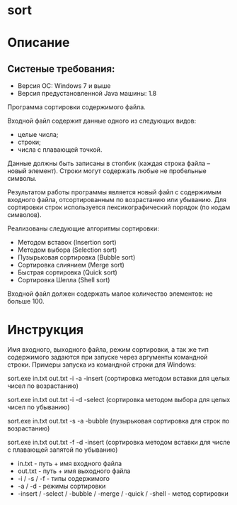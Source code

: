 # sort

# Описание

## Систеные требования:
- Версия ОС: Windows 7 и выше
- Версия предустановленной Java машины: 1.8

Программа сортировки содержимого файла.

Входной файл содержит данные одного из следующих видов:
- целые числа;
- строки;
- числа с плавающей точкой.

Данные должны быть записаны в столбик (каждая строка файла – новый элемент). Строки могут содержать любые не пробельные символы.

Результатом работы программы является новый файл с содержимым входного файла, отсортированным по возрастанию или убыванию. Для сортировки строк используется лексикографический порядок (по кодам символов).

Реализованы следующие алгоритмы сортировки:
- Методом вставок (Insertion sort)
- Методом выбора (Selection sort)
- Пузырьковая сортировка (Bubble sort)
- Сортировка слиянием (Merge sort)
- Быстрая сортировка (Quick sort)
- Сортировка Шелла (Shell sort)

Входной файл должен содержать малое количество элементов: не больше 100.

# Инструкция

Имя входного, выходного файла, режим сортировки, а так же тип содержимого задаются при
запуске через аргументы командной строки. Примеры запуска из командной строки для Windows:

sort.exe in.txt out.txt -i -a -insert (сортировка методом вставки для целых чисел по возрастанию)

sort.exe in.txt out.txt -i -d -select (сортировка методом выбора для целых чисел по убыванию)

sort.exe in.txt out.txt -s -a -bubble (пузырьковая сортировка для строк по возрастанию)

sort.exe in.txt out.txt -f -d -insert (сортировка методом вставки для числе с плавающей запятой по убыванию)


- in.txt - путь + имя входного файла
- out.txt - путь + имя выходного файла
- -i / -s / -f - типы содержимого
- -a / -d - режимы сортировки
- -insert / -select / -bubble / -merge / -quick / -shell - метод сортировки